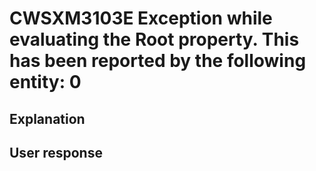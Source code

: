 # CWSXM3103E Exception while evaluating the Root property. This has been reported by the following entity: 0

## Explanation

## User response